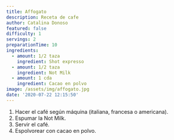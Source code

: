 ```yaml
---
title: Affogato
description: Receta de cafe
author: Catalina Donoso
featured: false
difficulty: 1
servings: 2
preparationTime: 10
ingredients:
  - amount: 1/2 taza
    ingredient: Shot expresso
  - amount: 1/2 taza
    ingredient: Not Milk
  - amount: 1 cda
    ingredient: Cacao en polvo
image: /assets/img/affogato.jpg
date: '2020-07-22 12:15:50'
---
```

1. Hacer el café según máquina (italiana, francesa o americana).		
1. Espumar la Not Milk.		
1. Servir el café.		
1. Espolvorear con cacao en polvo.

